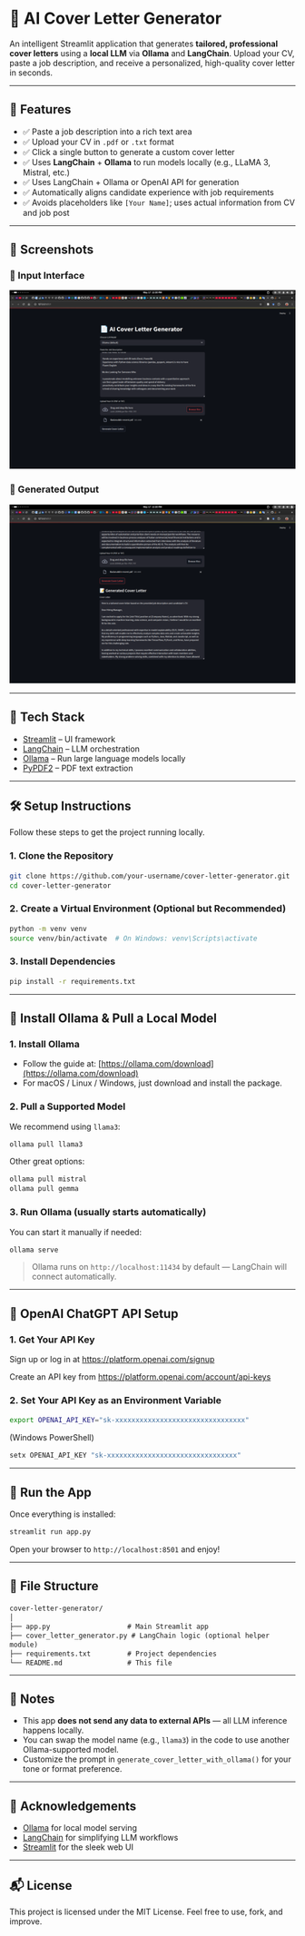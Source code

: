 # 📄 AI Cover Letter Generator

An intelligent Streamlit application that generates **tailored, professional cover letters** using a **local LLM** via **Ollama** and **LangChain**. Upload your CV, paste a job description, and receive a personalized, high-quality cover letter in seconds.

---

## 🚀 Features

* ✅ Paste a job description into a rich text area
* ✅ Upload your CV in `.pdf` or `.txt` format
* ✅ Click a single button to generate a custom cover letter
* ✅ Uses **LangChain** + **Ollama** to run models locally (e.g., LLaMA 3, Mistral, etc.)
* ✅ Uses LangChain + Ollama or OpenAI API for generation
* ✅ Automatically aligns candidate experience with job requirements
* ✅ Avoids placeholders like `[Your Name]`; uses actual information from CV and job post

---

## 🌄 Screenshots

### 📂 Input Interface

![Input Screenshot](images/input.png)

### 📂 Generated Output

![Output Screenshot](images/output.png)

---

## 🧰 Tech Stack

* [Streamlit](https://streamlit.io/) – UI framework
* [LangChain](https://www.langchain.com/) – LLM orchestration
* [Ollama](https://ollama.com/) – Run large language models locally
* [PyPDF2](https://pypi.org/project/PyPDF2/) – PDF text extraction

---

## 🛠️ Setup Instructions

Follow these steps to get the project running locally.

### 1. Clone the Repository

```bash
git clone https://github.com/your-username/cover-letter-generator.git
cd cover-letter-generator
```

### 2. Create a Virtual Environment (Optional but Recommended)

```bash
python -m venv venv
source venv/bin/activate  # On Windows: venv\Scripts\activate
```

### 3. Install Dependencies

```bash
pip install -r requirements.txt
```

---

## 🧠 Install Ollama & Pull a Local Model

### 1. Install Ollama

* Follow the guide at: [https://ollama.com/download](https://ollama.com/download)
* For macOS / Linux / Windows, just download and install the package.

### 2. Pull a Supported Model

We recommend using `llama3`:

```bash
ollama pull llama3
```

Other great options:

```bash
ollama pull mistral
ollama pull gemma
```

### 3. Run Ollama (usually starts automatically)

You can start it manually if needed:

```bash
ollama serve
```

> Ollama runs on `http://localhost:11434` by default — LangChain will connect automatically.

---

## 🧠 OpenAI ChatGPT API Setup
### 1. Get Your API Key
Sign up or log in at https://platform.openai.com/signup

Create an API key from https://platform.openai.com/account/api-keys

### 2. Set Your API Key as an Environment Variable
```bash
export OPENAI_API_KEY="sk-xxxxxxxxxxxxxxxxxxxxxxxxxxxxxxxx"
````
(Windows PowerShell)

```powershell
setx OPENAI_API_KEY "sk-xxxxxxxxxxxxxxxxxxxxxxxxxxxxxxxx"
```

---

## 🧪 Run the App

Once everything is installed:

```bash
streamlit run app.py
```

Open your browser to `http://localhost:8501` and enjoy!

---

## 📂 File Structure

```
cover-letter-generator/
│
├── app.py                   # Main Streamlit app
├── cover_letter_generator.py # LangChain logic (optional helper module)
├── requirements.txt         # Project dependencies
└── README.md                # This file
```

---

## 📌 Notes

* This app **does not send any data to external APIs** — all LLM inference happens locally.
* You can swap the model name (e.g., `llama3`) in the code to use another Ollama-supported model.
* Customize the prompt in `generate_cover_letter_with_ollama()` for your tone or format preference.

---

## 🙌 Acknowledgements

* [Ollama](https://ollama.com) for local model serving
* [LangChain](https://www.langchain.com) for simplifying LLM workflows
* [Streamlit](https://streamlit.io) for the sleek web UI

---

## 📬 License

This project is licensed under the MIT License. Feel free to use, fork, and improve.
